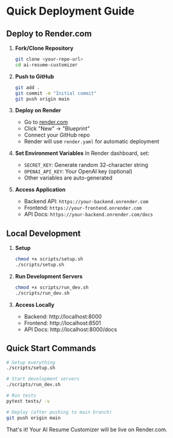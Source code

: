 # Quick Deployment Guide

## Deploy to Render.com

1. **Fork/Clone Repository**
   ```bash
   git clone <your-repo-url>
   cd ai-resume-customizer
   ```

2. **Push to GitHub**
   ```bash
   git add .
   git commit -m "Initial commit"
   git push origin main
   ```

3. **Deploy on Render**
   - Go to [render.com](https://render.com)
   - Click "New" → "Blueprint"  
   - Connect your GitHub repo
   - Render will use `render.yaml` for automatic deployment

4. **Set Environment Variables**
   In Render dashboard, set:
   - `SECRET_KEY`: Generate random 32-character string
   - `OPENAI_API_KEY`: Your OpenAI key (optional)
   - Other variables are auto-generated

5. **Access Application**
   - Backend API: `https://your-backend.onrender.com`
   - Frontend: `https://your-frontend.onrender.com`
   - API Docs: `https://your-backend.onrender.com/docs`

## Local Development

1. **Setup**
   ```bash
   chmod +x scripts/setup.sh
   ./scripts/setup.sh
   ```

2. **Run Development Servers**
   ```bash
   chmod +x scripts/run_dev.sh
   ./scripts/run_dev.sh
   ```

3. **Access Locally**
   - Backend: http://localhost:8000
   - Frontend: http://localhost:8501
   - API Docs: http://localhost:8000/docs

## Quick Start Commands

```bash
# Setup everything
./scripts/setup.sh

# Start development servers  
./scripts/run_dev.sh

# Run tests
pytest tests/ -v

# Deploy (after pushing to main branch)
git push origin main
```

That's it! Your AI Resume Customizer will be live on Render.com.
